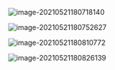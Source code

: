 ![image-20210521180718140](https://gitee.com/AiShiYuShiJiePingXing/img/raw/master/img/image-20210521180718140.png)

![image-20210521180752627](https://gitee.com/AiShiYuShiJiePingXing/img/raw/master/img/image-20210521180752627.png)

![image-20210521180810772](https://gitee.com/AiShiYuShiJiePingXing/img/raw/master/img/image-20210521180810772.png)

![image-20210521180826139](https://gitee.com/AiShiYuShiJiePingXing/img/raw/master/img/image-20210521180826139.png)